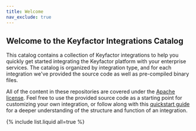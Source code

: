 ```yaml
---
title: Welcome
nav_exclude: true
---
```

## Welcome to the Keyfactor Integrations Catalog

This catalog contains a collection of Keyfactor integrations to help you quickly get started integrating the Keyfactor platform with your enterprise services.  The catalog is organized by integration type, and for each integration we've provided the source code as well as pre-compiled binary files.

All of the content in these repositories are covered under the [Apache license](http://www.apache.org/licenses/LICENSE-2.0.txt).  Feel free to use the provided source code as a starting point for customizing your own integration, or follow along with this [quickstart guide](https://keyfactor.github.io/sdk-docs/examples/walkthrough) for a deeper understanding of the structure and function of an integration.

{% include list.liquid all=true %}
